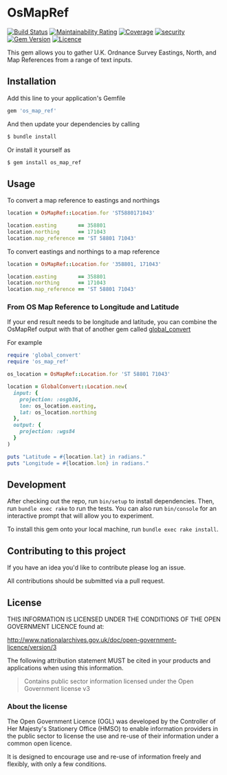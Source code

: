 # OsMapRef

[![Build Status](https://travis-ci.com/DEFRA/os-map-ref.svg?branch=main)](https://travis-ci.com/DEFRA/os-map-ref)
[![Maintainability Rating](https://sonarcloud.io/api/project_badges/measure?project=DEFRA_os-map-ref&metric=sqale_rating)](https://sonarcloud.io/dashboard?id=DEFRA_os-map-ref)
[![Coverage](https://sonarcloud.io/api/project_badges/measure?project=DEFRA_os-map-ref&metric=coverage)](https://sonarcloud.io/dashboard?id=DEFRA_os-map-ref)
[![security](https://hakiri.io/github/DEFRA/os-map-ref/main.svg)](https://hakiri.io/github/DEFRA/os-map-ref/main)
[![Gem Version](https://badge.fury.io/rb/os_map_ref.svg)](https://badge.fury.io/rb/os_map_ref)
[![Licence](https://img.shields.io/badge/Licence-OGLv3-blue.svg)](http://www.nationalarchives.gov.uk/doc/open-government-licence/version/3)

This gem allows you to gather U.K. Ordnance Survey Eastings, North, and Map
References from a range of text inputs.

## Installation

Add this line to your application's Gemfile

```ruby
gem 'os_map_ref'
```

And then update your dependencies by calling

```bash
$ bundle install
```

Or install it yourself as

```bash
$ gem install os_map_ref
```

## Usage

To convert a map reference to eastings and northings

```ruby
location = OsMapRef::Location.for 'ST5880171043'

location.easting       == 358801
location.northing      == 171043
location.map_reference == 'ST 58801 71043'
```

To convert eastings and northings to a map reference

```ruby
location = OsMapRef::Location.for '358801, 171043'

location.easting       == 358801
location.northing      == 171043
location.map_reference == 'ST 58801 71043'
```

### From OS Map Reference to Longitude and Latitude

If your end result needs to be longitude and latitude, you can combine the
OsMapRef output with that of another gem called
[global_convert](https://github.com/reggieb/global_convert)

For example

```ruby
require 'global_convert'
require 'os_map_ref'

os_location = OsMapRef::Location.for 'ST 58801 71043'

location = GlobalConvert::Location.new(
  input: {
    projection: :osgb36,
    lon: os_location.easting,
    lat: os_location.northing
  },
  output: {
    projection: :wgs84
  }
)

puts "Latitude = #{location.lat} in radians."
puts "Longitude = #{location.lon} in radians."
```

## Development

After checking out the repo, run `bin/setup` to install dependencies. Then, run `bundle exec rake` to run the tests. You can also run `bin/console` for an interactive prompt that will allow you to experiment.

To install this gem onto your local machine, run `bundle exec rake install`.

## Contributing to this project

If you have an idea you'd like to contribute please log an issue.

All contributions should be submitted via a pull request.

## License

THIS INFORMATION IS LICENSED UNDER THE CONDITIONS OF THE OPEN GOVERNMENT LICENCE found at:

http://www.nationalarchives.gov.uk/doc/open-government-licence/version/3

The following attribution statement MUST be cited in your products and applications when using this information.

> Contains public sector information licensed under the Open Government license v3

### About the license

The Open Government Licence (OGL) was developed by the Controller of Her Majesty's Stationery Office (HMSO) to enable information providers in the public sector to license the use and re-use of their information under a common open licence.

It is designed to encourage use and re-use of information freely and flexibly, with only a few conditions.
